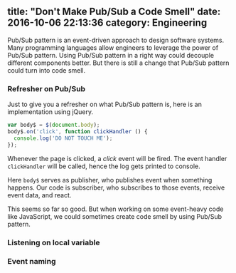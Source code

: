 title: "Don't Make Pub/Sub a Code Smell"
date: 2016-10-06 22:13:36
category: Engineering
---

Pub/Sub pattern is an event-driven approach to design software systems. Many programming languages allow engineers to leverage the power of Pub/Sub pattern. Using Pub/Sub pattern in a right way could decouple different components better. But there is still a change that Pub/Sub pattern could turn into code smell.

<!-- more -->

### Refresher on Pub/Sub

Just to give you a refresher on what Pub/Sub pattern is, here is an implementation using jQuery.

```js
var body$ = $(document.body);
body$.on('click', function clickHandler () {
  console.log('DO NOT TOUCH ME');
});
```

Whenever the page is clicked, a *click* event will be fired. The event handler `clickHandler` will be called, hence the log gets printed to console.

Here `body$` serves as publisher, who publishes event when something happens. Our code is subscriber, who subscribes to those events, receive event data, and react.

This seems so far so good. But when working on some event-heavy code like JavaScript, we could sometimes create code smell by using Pub/Sub pattern.

### Listening on local variable

### Event naming


